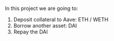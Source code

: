 In this project we are going to:

1. Deposit collateral to Aave: ETH / WETH
2. Borrow another asset: DAI
3. Repay the DAI